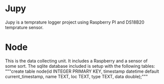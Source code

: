 Jupy
====

Jupy is a temprature logger project using Raspberry PI and DS18B20 temprature sensor.


Node
====

This is the data collecting unit. It includes a Raspberry and a sensor of some sort.
The sqlite database included is setup with the following tables:
"""create table node(id INTEGER PRIMARY KEY, timestamp datetime default current_timestamp, name TEXT, loc TEXT, type TEXT, data double);"""